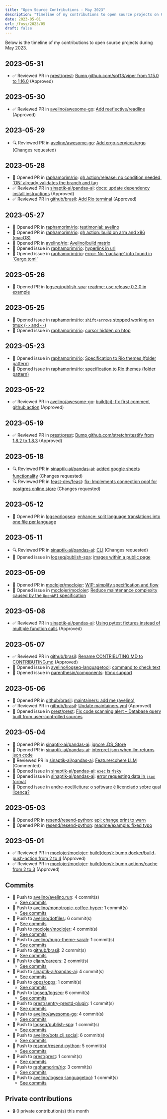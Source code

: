 ```yaml
---
title: "Open Source Contributions - May 2023"
description: "Timeline of my contributions to open source projects on GitHub during May 2023."
date: 2023-05-01
url: /foss/2023/05
draft: false
---
```


Below is the timeline of my contributions to open source projects during May 2023.

## 2023-05-31

- ✅ Reviewed PR in [prest/prest](https://github.com/prest/prest): [Bump github.com/spf13/viper from 1.15.0 to 1.16.0](https://github.com/prest/prest/pull/824#pullrequestreview-1452863424) (Approved)

## 2023-05-30

- ✅ Reviewed PR in [avelino/awesome-go](https://github.com/avelino/awesome-go): [Add reeflective/readline](https://github.com/avelino/awesome-go/pull/4683#pullrequestreview-1450698470) (Approved)

## 2023-05-29

- 🔍 Reviewed PR in [avelino/awesome-go](https://github.com/avelino/awesome-go): [Add ergo-services/ergo](https://github.com/avelino/awesome-go/pull/4901#pullrequestreview-1448637737) (Changes requested)

## 2023-05-28

- 🔀 Opened PR in [raphamorim/rio](https://github.com/raphamorim/rio): [gh action/release: no condition needed, 'ON' already validates the branch and tag](https://github.com/raphamorim/rio/pull/65)
- ✅ Reviewed PR in [sinaptik-ai/pandas-ai](https://github.com/sinaptik-ai/pandas-ai): [docs: update dependency install instructions](https://github.com/sinaptik-ai/pandas-ai/pull/186#pullrequestreview-1448326014) (Approved)
- ✅ Reviewed PR in [github/brasil](https://github.com/github/brasil): [Add Rio terminal](https://github.com/github/brasil/pull/17#pullrequestreview-1448423572) (Approved)

## 2023-05-27

- 🔀 Opened PR in [raphamorim/rio](https://github.com/raphamorim/rio): [testimonial: avelino](https://github.com/raphamorim/rio/pull/61)
- 🔀 Opened PR in [raphamorim/rio](https://github.com/raphamorim/rio): [gh action: build on arm and x86 (macOS)](https://github.com/raphamorim/rio/pull/59)
- 🔀 Opened PR in [avelino/rio](https://github.com/avelino/rio): [Avelino/build matrix](https://github.com/avelino/rio/pull/1)
- 🐛 Opened issue in [raphamorim/rio](https://github.com/raphamorim/rio): [hyperlink in url](https://github.com/raphamorim/rio/issues/60)
- 🐛 Opened issue in [raphamorim/rio](https://github.com/raphamorim/rio): [error: No 'package' info found in 'Cargo.toml'](https://github.com/raphamorim/rio/issues/58)

## 2023-05-26

- 🔀 Opened PR in [logseq/publish-spa](https://github.com/logseq/publish-spa): [readme: use release 0.2.0 in example](https://github.com/logseq/publish-spa/pull/7)

## 2023-05-25

- 🐛 Opened issue in [raphamorim/rio](https://github.com/raphamorim/rio): [`shift+arrows` stopped working on tmux (`->` and `<-`)](https://github.com/raphamorim/rio/issues/53)
- 🐛 Opened issue in [raphamorim/rio](https://github.com/raphamorim/rio): [cursor hidden on htop](https://github.com/raphamorim/rio/issues/51)

## 2023-05-23

- 🐛 Opened issue in [raphamorim/rio](https://github.com/raphamorim/rio): [Specification to Rio themes (folder pattern)](https://github.com/raphamorim/rio/issues/43)
- 🐛 Opened issue in [raphamorim/rio](https://github.com/raphamorim/rio): [specification to Rio themes (folder pattern)](https://github.com/raphamorim/rio/issues/42)

## 2023-05-22

- ✅ Reviewed PR in [avelino/awesome-go](https://github.com/avelino/awesome-go): [build(ci): fix first comment github action](https://github.com/avelino/awesome-go/pull/4896#pullrequestreview-1437420975) (Approved)

## 2023-05-19

- ✅ Reviewed PR in [prest/prest](https://github.com/prest/prest): [Bump github.com/stretchr/testify from 1.8.2 to 1.8.3](https://github.com/prest/prest/pull/822#pullrequestreview-1434159666) (Approved)

## 2023-05-18

- 🔍 Reviewed PR in [sinaptik-ai/pandas-ai](https://github.com/sinaptik-ai/pandas-ai): [added google sheets functionality](https://github.com/sinaptik-ai/pandas-ai/pull/120#pullrequestreview-1432722699) (Changes requested)
- 🔍 Reviewed PR in [feast-dev/feast](https://github.com/feast-dev/feast): [fix: Implements connection pool for postgres online store](https://github.com/feast-dev/feast/pull/3633#pullrequestreview-1432695299) (Changes requested)

## 2023-05-12

- 🔀 Opened PR in [logseq/logseq](https://github.com/logseq/logseq): [enhance: split language translations into one file per language](https://github.com/logseq/logseq/pull/9383)

## 2023-05-11

- 🔍 Reviewed PR in [sinaptik-ai/pandas-ai](https://github.com/sinaptik-ai/pandas-ai): [CLI](https://github.com/sinaptik-ai/pandas-ai/pull/107#pullrequestreview-1422072495) (Changes requested)
- 🐛 Opened issue in [logseq/publish-spa](https://github.com/logseq/publish-spa): [images within a public page](https://github.com/logseq/publish-spa/issues/6)

## 2023-05-09

- 🔀 Opened PR in [moclojer/moclojer](https://github.com/moclojer/moclojer): [WIP: simplify specification and flow](https://github.com/moclojer/moclojer/pull/114)
- 🐛 Opened issue in [moclojer/moclojer](https://github.com/moclojer/moclojer): [Reduce maintenance complexity caused by the `OpenAPI` specification](https://github.com/moclojer/moclojer/issues/113)

## 2023-05-08

- ✅ Reviewed PR in [sinaptik-ai/pandas-ai](https://github.com/sinaptik-ai/pandas-ai): [Using pytest fixtures instead of multiple function calls](https://github.com/sinaptik-ai/pandas-ai/pull/84#pullrequestreview-1416011723) (Approved)

## 2023-05-07

- ✅ Reviewed PR in [github/brasil](https://github.com/github/brasil): [Rename CONTRIBUTING.MD to CONTRIBUTING.md](https://github.com/github/brasil/pull/10#pullrequestreview-1415838014) (Approved)
- 🐛 Opened issue in [avelino/logseq-languagetool](https://github.com/avelino/logseq-languagetool): [command to check text](https://github.com/avelino/logseq-languagetool/issues/11)
- 🐛 Opened issue in [parenthesin/components](https://github.com/parenthesin/components): [htmx support](https://github.com/parenthesin/components/issues/8)

## 2023-05-06

- 🔀 Opened PR in [github/brasil](https://github.com/github/brasil): [maintainers: add me (avelino)](https://github.com/github/brasil/pull/8)
- ✅ Reviewed PR in [github/brasil](https://github.com/github/brasil): [Update maintainers.yml](https://github.com/github/brasil/pull/7#pullrequestreview-1415762684) (Approved)
- 🐛 Opened issue in [prest/prest](https://github.com/prest/prest): [Fix code scanning alert – Database query built from user-controlled sources](https://github.com/prest/prest/issues/818)

## 2023-05-04

- 🔀 Opened PR in [sinaptik-ai/pandas-ai](https://github.com/sinaptik-ai/pandas-ai): [ignore .DS_Store](https://github.com/sinaptik-ai/pandas-ai/pull/44)
- 🔀 Opened PR in [sinaptik-ai/pandas-ai](https://github.com/sinaptik-ai/pandas-ai): [interpret json when llm returns json code](https://github.com/sinaptik-ai/pandas-ai/pull/33)
- 💬 Reviewed PR in [sinaptik-ai/pandas-ai](https://github.com/sinaptik-ai/pandas-ai): [Feature/cohere LLM](https://github.com/sinaptik-ai/pandas-ai/pull/39#pullrequestreview-1413091626) (Commented)
- 🐛 Opened issue in [sinaptik-ai/pandas-ai](https://github.com/sinaptik-ai/pandas-ai): [`exec` is risky](https://github.com/sinaptik-ai/pandas-ai/issues/43)
- 🐛 Opened issue in [sinaptik-ai/pandas-ai](https://github.com/sinaptik-ai/pandas-ai): [error requesting data in `json` format](https://github.com/sinaptik-ai/pandas-ai/issues/32)
- 🐛 Opened issue in [andre-noel/leitura](https://github.com/andre-noel/leitura): [o software é licenciado sobre qual licença?](https://github.com/andre-noel/leitura/issues/2)

## 2023-05-03

- 🔀 Opened PR in [resend/resend-python](https://github.com/resend/resend-python): [api: change print to warn](https://github.com/resend/resend-python/pull/23)
- 🔀 Opened PR in [resend/resend-python](https://github.com/resend/resend-python): [readme/example: fixed typo](https://github.com/resend/resend-python/pull/22)

## 2023-05-01

- ✅ Reviewed PR in [moclojer/moclojer](https://github.com/moclojer/moclojer): [build(deps): bump docker/build-push-action from 2 to 4](https://github.com/moclojer/moclojer/pull/109#pullrequestreview-1408083367) (Approved)
- ✅ Reviewed PR in [moclojer/moclojer](https://github.com/moclojer/moclojer): [build(deps): bump actions/cache from 2 to 3](https://github.com/moclojer/moclojer/pull/110#pullrequestreview-1408082967) (Approved)

## Commits

- 🔨 Push to [avelino/avelino.run](https://github.com/avelino/avelino.run): 4 commit(s)
  - [See commits](https://github.com/avelino/avelino.run/commits?author=avelino&since=2023-05-01T00:00:00Z&until=2023-05-31T23:59:59Z)
- 🔨 Push to [avelino/monotropic-coffee-hyper](https://github.com/avelino/monotropic-coffee-hyper): 1 commit(s)
  - [See commits](https://github.com/avelino/monotropic-coffee-hyper/commits?author=avelino&since=2023-05-01T00:00:00Z&until=2023-05-31T23:59:59Z)
- 🔨 Push to [avelino/dotfiles](https://github.com/avelino/dotfiles): 6 commit(s)
  - [See commits](https://github.com/avelino/dotfiles/commits?author=avelino&since=2023-05-01T00:00:00Z&until=2023-05-31T23:59:59Z)
- 🔨 Push to [moclojer/moclojer](https://github.com/moclojer/moclojer): 4 commit(s)
  - [See commits](https://github.com/moclojer/moclojer/commits?author=avelino&since=2023-05-01T00:00:00Z&until=2023-05-31T23:59:59Z)
- 🔨 Push to [avelino/hugo-theme-sarah](https://github.com/avelino/hugo-theme-sarah): 1 commit(s)
  - [See commits](https://github.com/avelino/hugo-theme-sarah/commits?author=avelino&since=2023-05-01T00:00:00Z&until=2023-05-31T23:59:59Z)
- 🔨 Push to [github/brasil](https://github.com/github/brasil): 2 commit(s)
  - [See commits](https://github.com/github/brasil/commits?author=avelino&since=2023-05-01T00:00:00Z&until=2023-05-31T23:59:59Z)
- 🔨 Push to [cljam/careers](https://github.com/cljam/careers): 2 commit(s)
  - [See commits](https://github.com/cljam/careers/commits?author=avelino&since=2023-05-01T00:00:00Z&until=2023-05-31T23:59:59Z)
- 🔨 Push to [sinaptik-ai/pandas-ai](https://github.com/sinaptik-ai/pandas-ai): 4 commit(s)
  - [See commits](https://github.com/sinaptik-ai/pandas-ai/commits?author=avelino&since=2023-05-01T00:00:00Z&until=2023-05-31T23:59:59Z)
- 🔨 Push to [opps/opps](https://github.com/opps/opps): 1 commit(s)
  - [See commits](https://github.com/opps/opps/commits?author=avelino&since=2023-05-01T00:00:00Z&until=2023-05-31T23:59:59Z)
- 🔨 Push to [logseq/logseq](https://github.com/logseq/logseq): 6 commit(s)
  - [See commits](https://github.com/logseq/logseq/commits?author=avelino&since=2023-05-01T00:00:00Z&until=2023-05-31T23:59:59Z)
- 🔨 Push to [prest/sentry-prestd-plugin](https://github.com/prest/sentry-prestd-plugin): 1 commit(s)
  - [See commits](https://github.com/prest/sentry-prestd-plugin/commits?author=avelino&since=2023-05-01T00:00:00Z&until=2023-05-31T23:59:59Z)
- 🔨 Push to [avelino/awesome-go](https://github.com/avelino/awesome-go): 4 commit(s)
  - [See commits](https://github.com/avelino/awesome-go/commits?author=avelino&since=2023-05-01T00:00:00Z&until=2023-05-31T23:59:59Z)
- 🔨 Push to [logseq/publish-spa](https://github.com/logseq/publish-spa): 1 commit(s)
  - [See commits](https://github.com/logseq/publish-spa/commits?author=avelino&since=2023-05-01T00:00:00Z&until=2023-05-31T23:59:59Z)
- 🔨 Push to [avelino/bots.clj.social](https://github.com/avelino/bots.clj.social): 6 commit(s)
  - [See commits](https://github.com/avelino/bots.clj.social/commits?author=avelino&since=2023-05-01T00:00:00Z&until=2023-05-31T23:59:59Z)
- 🔨 Push to [resend/resend-python](https://github.com/resend/resend-python): 5 commit(s)
  - [See commits](https://github.com/resend/resend-python/commits?author=avelino&since=2023-05-01T00:00:00Z&until=2023-05-31T23:59:59Z)
- 🔨 Push to [prest/prest](https://github.com/prest/prest): 1 commit(s)
  - [See commits](https://github.com/prest/prest/commits?author=avelino&since=2023-05-01T00:00:00Z&until=2023-05-31T23:59:59Z)
- 🔨 Push to [raphamorim/rio](https://github.com/raphamorim/rio): 3 commit(s)
  - [See commits](https://github.com/raphamorim/rio/commits?author=avelino&since=2023-05-01T00:00:00Z&until=2023-05-31T23:59:59Z)
- 🔨 Push to [avelino/logseq-languagetool](https://github.com/avelino/logseq-languagetool): 1 commit(s)
  - [See commits](https://github.com/avelino/logseq-languagetool/commits?author=avelino&since=2023-05-01T00:00:00Z&until=2023-05-31T23:59:59Z)

## Private contributions

- 🔒 0 private contribution(s) this month


